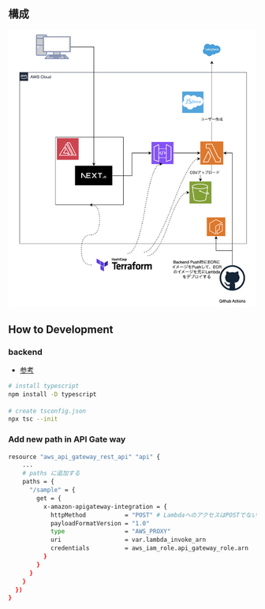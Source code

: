 ## 構成

![alt text](image.png)

## How to Development

### backend

- [参考](https://dev.to/ichintansoni/nodejs-typescript-getting-started-35j7)

```sh
# install typescript
npm install -D typescript

# create tsconfig.json
npx tsc --init
```

### Add new path in API Gate way

```sh
resource "aws_api_gateway_rest_api" "api" {
    ...
    # paths に追加する
    paths = {
      "/sample" = {
        get = {
          x-amazon-apigateway-integration = {
            httpMethod           = "POST" # LambdaへのアクセスはPOSTでないといけないらしい
            payloadFormatVersion = "1.0"
            type                 = "AWS_PROXY"
            uri                  = var.lambda_invoke_arn
            credentials          = aws_iam_role.api_gateway_role.arn
          }
        }
      }
    }
  })
}
```
